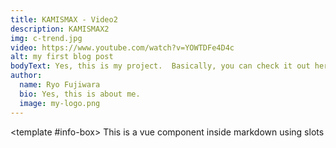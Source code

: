 ```yaml
---
title: KAMISMAX - Video2
description: KAMISMAX2
img: c-trend.jpg
video: https://www.youtube.com/watch?v=YOWTDFe4D4c
alt: my first blog post
bodyText: Yes, this is my project.  Basically, you can check it out here. Edited using Adobe Premiere Pro, audio mixed at the studio. Check if I have the new paragraph here.
author:
  name: Ryo Fujiwara
  bio: Yes, this is about me.
  image: my-logo.png
---
```


<author :author="author"></author>
<info-box>
  <template #info-box>
    This is a vue component inside markdown using slots
  </template>
</info-box>

<!-- ## This is a heading

This is some more info

### This is a sub heading

This is some more info -->